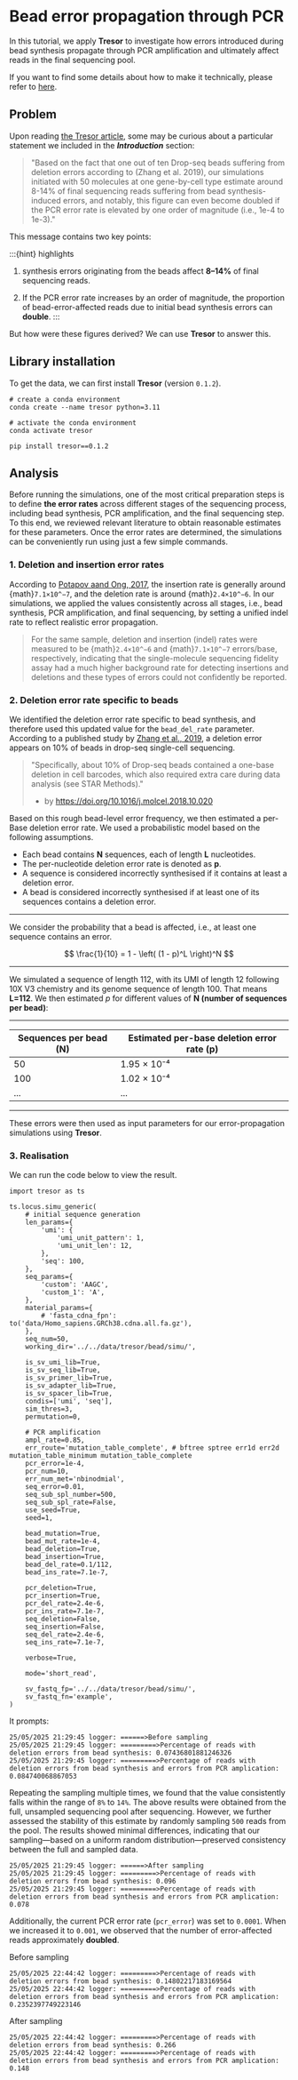 # Bead error propagation through PCR

In this tutorial, we apply **Tresor** to investigate how errors introduced during bead synthesis propagate through PCR amplification and ultimately affect reads in the final sequencing pool.

If you want to find some details about how to make it technically, please refer to [here](https://2003100127.github.io/tresor/tutorial/2.%20Bead%20synthesis/2.3%20Error-propagation/).

## Problem
Upon reading [the Tresor article](https://doi.org/10.1101/2025.03.15.643015), some may be curious about a particular statement we included in the **_Introduction_** section:

>"Based on the fact that one out of ten Drop-seq beads suffering from deletion errors according to (Zhang et al. 2019), our simulations initiated with 50 molecules at one gene-by-cell type estimate around 8-14% of final sequencing reads suffering from bead synthesis-induced errors, and notably, this figure can even become doubled if the PCR error rate is elevated by one order of magnitude (i.e., 1e-4 to 1e-3)."

This message contains two key points:

:::{hint} highlights
1. synthesis errors originating from the beads affect **8–14%** of final sequencing reads.

2. If the PCR error rate increases by an order of magnitude, the proportion of bead-error-affected reads due to initial bead synthesis errors can **double**.
:::

But how were these figures derived? We can use **Tresor** to answer this.

## Library installation

To get the data, we can first install **Tresor** (version `0.1.2`).

```{code} shell
# create a conda environment
conda create --name tresor python=3.11

# activate the conda environment
conda activate tresor

pip install tresor==0.1.2
```

## Analysis

Before running the simulations, one of the most critical preparation steps is to define **the error rates** across different stages of the sequencing process, including bead synthesis, PCR amplification, and the final sequencing step. To this end, we reviewed relevant literature to obtain reasonable estimates for these parameters. Once the error rates are determined, the simulations can be conveniently run using just a few simple commands.

### 1. Deletion and insertion error rates

According to [Potapov aand Ong, 2017](https://doi.org/10.1371/journal.pone.0169774), the insertion rate is generally around {math}`7.1×10^−7`, and the deletion rate is around {math}`2.4×10^−6`. In our simulations, we applied the values consistently across all stages, i.e., bead synthesis, PCR amplification, and final sequencing, by setting a unified indel rate to reflect realistic error propagation.

>For the same sample, deletion and insertion (indel) rates were measured to be {math}`2.4×10^−6` and {math}`7.1×10^−7` errors/base, respectively, indicating that the single-molecule sequencing fidelity assay had a much higher background rate for detecting insertions and deletions and these types of errors could not confidently be reported.

### 2. Deletion error rate specific to beads

We identified the deletion error rate specific to bead synthesis, and therefore used this updated value for the `bead_del_rate` parameter. According to a published study by [Zhang et al., 2019](https://doi.org/10.1016/j.molcel.2018.10.020), a deletion error appears on 10% of beads in drop-seq single-cell sequencing.

>"Specifically, about 10% of Drop-seq beads contained a one-base deletion in cell barcodes, which also required extra care during data analysis (see STAR Methods)."
> - by https://doi.org/10.1016/j.molcel.2018.10.020

Based on this rough bead-level error frequency, we then estimated a per-Base deletion error rate. We used a probabilistic model based on the following assumptions.

- Each bead contains **N** sequences, each of length **L** nucleotides.
- The per-nucleotide deletion error rate is denoted as **p**.
- A sequence is considered incorrectly synthesised if it contains at least a deletion error.
- A bead is considered incorrectly synthesised if at least one of its sequences contains a deletion error.

---

We consider the probability that a bead is affected, i.e., at least one sequence contains an error.

$$
\frac{1}{10} = 1 - \left( (1 - p)^L \right)^N
$$

---


We simulated a sequence of length 112, with its UMI of length 12 following 10X V3 chemistry and its genome sequence of length 100. That means **L=112**. We then estimated $p$ for different values of **N (number of sequences per bead)**:

---

| Sequences per bead (N) | Estimated per-base deletion error rate (p) |
|------------------------|--------------------------------------------|
| 50                     | 1.95 × 10⁻⁴                                |
| 100                    | 1.02 × 10⁻⁴                                |
| ...                    | ...                                        |

---

These errors were then used as input parameters for our error-propagation simulations using **Tresor**.

### 3. Realisation

We can run the code below to view the result.

```{code} python
import tresor as ts

ts.locus.simu_generic(
    # initial sequence generation
    len_params={
        'umi': {
            'umi_unit_pattern': 1,
            'umi_unit_len': 12,
        },
        'seq': 100,
    },
    seq_params={
        'custom': 'AAGC',
        'custom_1': 'A',
    },
    material_params={
        # 'fasta_cdna_fpn': to('data/Homo_sapiens.GRCh38.cdna.all.fa.gz'),
    },
    seq_num=50,
    working_dir='../../data/tresor/bead/simu/',

    is_sv_umi_lib=True,
    is_sv_seq_lib=True,
    is_sv_primer_lib=True,
    is_sv_adapter_lib=True,
    is_sv_spacer_lib=True,
    condis=['umi', 'seq'],
    sim_thres=3,
    permutation=0,

    # PCR amplification
    ampl_rate=0.85,
    err_route='mutation_table_complete', # bftree sptree err1d err2d mutation_table_minimum mutation_table_complete
    pcr_error=1e-4,
    pcr_num=10,
    err_num_met='nbinodmial',
    seq_error=0.01,
    seq_sub_spl_number=500,
    seq_sub_spl_rate=False,
    use_seed=True,
    seed=1,

    bead_mutation=True,
    bead_mut_rate=1e-4,
    bead_deletion=True,
    bead_insertion=True,
    bead_del_rate=0.1/112,
    bead_ins_rate=7.1e-7,

    pcr_deletion=True,
    pcr_insertion=True,
    pcr_del_rate=2.4e-6,
    pcr_ins_rate=7.1e-7,
    seq_deletion=False,
    seq_insertion=False,
    seq_del_rate=2.4e-6,
    seq_ins_rate=7.1e-7,

    verbose=True,

    mode='short_read',
    
    sv_fastq_fp='../../data/tresor/bead/simu/',
    sv_fastq_fn='example',
)
```

It prompts:

```{code} shell
25/05/2025 21:29:45 logger: ======>Before sampling
25/05/2025 21:29:45 logger: =========>Percentage of reads with deletion errors from bead synthesis: 0.07436801881246326
25/05/2025 21:29:45 logger: =========>Percentage of reads with deletion errors from bead synthesis and errors from PCR amplication: 0.084740068867053
```

Repeating the sampling multiple times, we found that the value consistently falls within the range of `8%` to `14%`. The above results were obtained from the full, unsampled sequencing pool after sequencing. However, we further assessed the stability of this estimate by randomly sampling `500` reads from the pool. The results showed minimal differences, indicating that our sampling—based on a uniform random distribution—preserved consistency between the full and sampled data.

```{code} shell
25/05/2025 21:29:45 logger: ======>After sampling
25/05/2025 21:29:45 logger: =========>Percentage of reads with deletion errors from bead synthesis: 0.096
25/05/2025 21:29:45 logger: =========>Percentage of reads with deletion errors from bead synthesis and errors from PCR amplication: 0.078
```

Additionally, the current PCR error rate (`pcr_error`) was set to `0.0001`. When we increased it to `0.001`, we observed that the number of error-affected reads approximately **doubled**.

Before sampling

```{code} shell
25/05/2025 22:44:42 logger: =========>Percentage of reads with deletion errors from bead synthesis: 0.14802217183169564
25/05/2025 22:44:42 logger: =========>Percentage of reads with deletion errors from bead synthesis and errors from PCR amplication: 0.2352397749223146
```

After sampling

```{code} shell
25/05/2025 22:44:42 logger: =========>Percentage of reads with deletion errors from bead synthesis: 0.266
25/05/2025 22:44:42 logger: =========>Percentage of reads with deletion errors from bead synthesis and errors from PCR amplication: 0.148
```